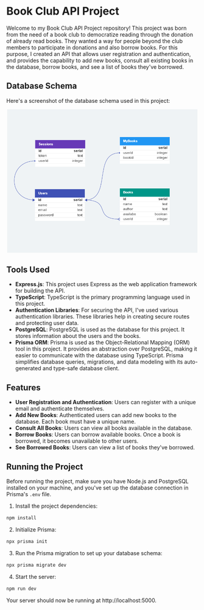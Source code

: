# Book Club API Project

Welcome to my Book Club API Project repository! This project was born from the need of a book club to democratize reading through the donation of already read books. They wanted a way for people beyond the club members to participate in donations and also borrow books. For this purpose, I created an API that allows user registration and authentication, and provides the capability to add new books, consult all existing books in the database, borrow books, and see a list of books they've borrowed.
## Database Schema

Here's a screenshot of the database schema used in this project:

<p align="center">
  <img src="https://github.com/luccaviccini/BookClub-api/blob/main/assets/bookclub-api.png" width="500" />
</p>


## Tools Used

- **Express.js**: This project uses Express as the web application framework for building the API.
- **TypeScript**: TypeScript is the primary programming language used in this project.
- **Authentication Libraries**: For securing the API, I've used various authentication libraries. These libraries help in creating secure routes and protecting user data.
- **PostgreSQL**: PostgreSQL is used as the database for this project. It stores information about the users and the books.
- **Prisma ORM**: Prisma is used as the Object-Relational Mapping (ORM) tool in this project. It provides an abstraction over PostgreSQL, making it easier to communicate with the database using TypeScript. Prisma simplifies database queries, migrations, and data modeling with its auto-generated and type-safe database client.

## Features

- **User Registration and Authentication**: Users can register with a unique email and authenticate themselves. 
- **Add New Books**: Authenticated users can add new books to the database. Each book must have a unique name.
- **Consult All Books**: Users can view all books available in the database.
- **Borrow Books**: Users can borrow available books. Once a book is borrowed, it becomes unavailable to other users.
- **See Borrowed Books**: Users can view a list of books they've borrowed.

## Running the Project

Before running the project, make sure you have Node.js and PostgreSQL installed on your machine, and you've set up the database connection in Prisma's `.env` file.

1. Install the project dependencies:

```bash
npm install
```
2. Initialize Prisma:
```bash
npx prisma init
```
3. Run the Prisma migration to set up your database schema:
```bash
npx prisma migrate dev
```
4. Start the server:
```bash
npm run dev
```
Your server should now be running at http://localhost:5000.

